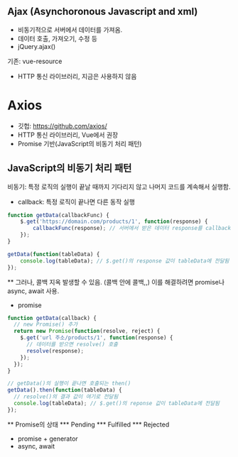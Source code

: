 ## Ajax (Asynchoronous Javascript and xml)
* 비동기적으로 서버에서 데이터를 가져옴.
* 데이터 호출, 가져오기, 수정 등
* jQuery.ajax()


기존: vue-resource
- HTTP 통신 라이브러리, 지금은 사용하지 않음

# Axios
- 깃헙: https://github.com/axios/
- HTTP 통신 라이브러리, Vue에서 권장
- Promise 기반(JavaScript의 비동기 처리 패턴)


## JavaScript의 비동기 처리 패턴
비동기: 특정 로직의 실행이 끝날 때까지 기다리지 않고 나머지 코드를 계속해서 실행함.
* callback: 특정 로직이 끝나면 다른 동작 실행
``` JavaScript
function getData(callbackFunc) {
	$.get('https://domain.com/products/1', function(response) {
		callbackFunc(response); // 서버에서 받은 데이터 response를 callbackFunc() 함수에 넘겨줌
	});
}

getData(function(tableData) {
	console.log(tableData); // $.get()의 response 값이 tableData에 전달됨
});
```
** 그러나, 콜백 지옥 발생할 수 있음. (콜백 안에 콜백,,) 이를 해결하려면 promise나 async, await 사용.

* promise
``` JavaScript
function getData(callback) {
  // new Promise() 추가
  return new Promise(function(resolve, reject) {
    $.get('url 주소/products/1', function(response) {
      // 데이터를 받으면 resolve() 호출
      resolve(response);
    });
  });
}

// getData()의 실행이 끝나면 호출되는 then()
getData().then(function(tableData) {
  // resolve()의 결과 값이 여기로 전달됨
  console.log(tableData); // $.get()의 reponse 값이 tableData에 전달됨
});
```
** Promise의 상태
*** Pending
*** Fulfilled
*** Rejected


* promise + generator
* async, await

